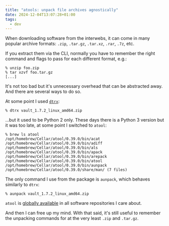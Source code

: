 ```yaml
---
title: "atools: unpack file archives agnostically"
date: 2024-12-04T13:07:28+01:00
tags:
  - dev
---
```


When downloading software from the interwebs, it can come in many popular
archive formats: `.zip`, `.tar.gz`, `.tar.xz`, `.rar`, `.7z`, etc.

If you extract them via the CLI, normally you have to remember the right command
and flags to pass for each different format, e.g.:

```shell
% unzip foo.zip
% tar xzvf foo.tar.gz
[...]
```

It's not too bad but it's unnecessary overhead that can be abstracted away. And
there are several ways to do so.

<!--more-->

At some point I used [`dtrx`](https://github.com/dtrx-py/dtrx):

```shell
% dtrx vault_1.7.2_linux_amd64.zip
```

...but it used to be Python 2 only. These days there is a Python 3 version but
it was too late, at some point I switched to `atool`:

```shell
% brew ls atool
/opt/homebrew/Cellar/atool/0.39.0/bin/acat
/opt/homebrew/Cellar/atool/0.39.0/bin/adiff
/opt/homebrew/Cellar/atool/0.39.0/bin/als
/opt/homebrew/Cellar/atool/0.39.0/bin/apack
/opt/homebrew/Cellar/atool/0.39.0/bin/arepack
/opt/homebrew/Cellar/atool/0.39.0/bin/atool
/opt/homebrew/Cellar/atool/0.39.0/bin/aunpack
/opt/homebrew/Cellar/atool/0.39.0/share/man/ (7 files)
```

The only command I use from the package is `aunpack`, which behaves similarly to
`dtrx`:

```shell
% aunpack vault_1.7.2_linux_amd64.zip
```

`atool` is [globally available](https://repology.org/project/atool/versions) in
all software repositories I care about.

And then I can free up my mind.
With that said, it's still useful to remember the unpacking commands for at the very least `.zip` and `.tar.gz`.
